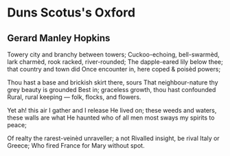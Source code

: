 # Duns Scotus's Oxford
## Gerard Manley Hopkins
Towery city and branchy between towers;
Cuckoo-echoing, bell-swarmèd, lark charmèd, rook racked, river-rounded;
The dapple-eared lily below thee; that country and town did
Once encounter in, here coped & poisèd powers;

Thou hast a base and brickish skirt there, sours
That neighbour-nature thy grey beauty is grounded
Best in; graceless growth, thou hast confounded
Rural, rural keeping — folk, flocks, and flowers.

Yet ah! this air I gather and I release
He lived on; these weeds and waters, these walls are what
He haunted who of all men most sways my spirits to peace;

Of realty the rarest-veinèd unraveller; a not
Rivalled insight, be rival Italy or Greece;
Who fired France for Mary without spot.